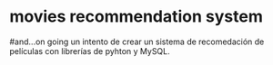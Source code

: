 # movies recommendation system

#and...on going
un intento de crear un sistema de recomedación de películas con librerías de pyhton y MySQL. 
